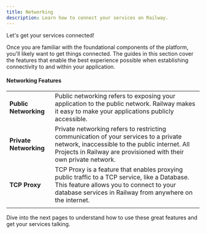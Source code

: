 ```yaml
---
title: Networking
description: Learn how to connect your services on Railway.
---
```


Let's get your services connected!

Once you are familiar with the foundational components of the platform, you'll likely want to get things connected. The guides in this section cover the features that enable the best experience possible when establishing connectivity to and within your application.

#### Networking Features

|                        |                                                                                                                                                                                                            |
| ---------------------- | ---------------------------------------------------------------------------------------------------------------------------------------------------------------------------------------------------------- |
| **Public Networking**  | Public networking refers to exposing your application to the public network. Railway makes it easy to make your applications publicly accessible.                                                          |
| **Private Networking** | Private networking refers to restricting communication of your services to a private network, inaccessible to the public internet. All Projects in Railway are provisioned with their own private network. |
| **TCP Proxy**          | TCP Proxy is a feature that enables proxying public traffic to a TCP service, like a Database. This feature allows you to connect to your database services in Railway from anywhere on the internet.      |
|                        |                                                                                                                                                                                                            |

Dive into the next pages to understand how to use these great features and get your services talking.
